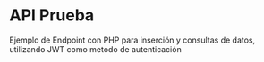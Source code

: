 # API Prueba	
Ejemplo de Endpoint con PHP para inserción y consultas de datos, utilizando JWT como metodo de autenticación
